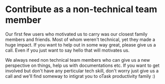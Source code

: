 # Contribute as a non-technical team member

Our first few users who motivated us to carry was our closest family members and friends. Most of whom weren't technical, yet they made a huge impact. If you want to help out in some way great, please give us a call. Even if you just want to say hello that will motivates us. 

We always need non technical team members who can give us a new perspective on things, help us with documentations etc. If you want to get involved but don't have any perticular tech skill, don't worry just give us a call and we'll find someway to intigrat you to oTask productivity family :)